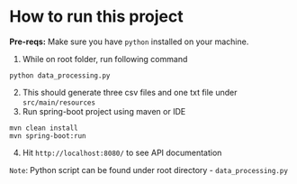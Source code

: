 # How to run this project

**Pre-reqs:** Make sure you have `python` installed on your machine.


1. While on root folder, run following command

```
python data_processing.py
```

2. This should generate three csv files and one txt file under `src/main/resources`
3. Run spring-boot project using maven or IDE

```
mvn clean install
mvn spring-boot:run
```

4. Hit `http://localhost:8080/` to see API documentation


`Note`: Python script can be found under root directory - `data_processing.py`